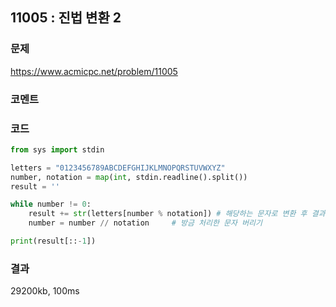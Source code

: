 ## 11005 : 진법 변환 2
### 문제
https://www.acmicpc.net/problem/11005
### 코멘트
### 코드
```python
from sys import stdin

letters = "0123456789ABCDEFGHIJKLMNOPQRSTUVWXYZ"
number, notation = map(int, stdin.readline().split())
result = ''

while number != 0:
    result += str(letters[number % notation]) # 해당하는 문자로 변환 후 결과 스트링에 추가
    number = number // notation     # 방금 처리한 문자 버리기

print(result[::-1])
```
### 결과
29200kb, 100ms